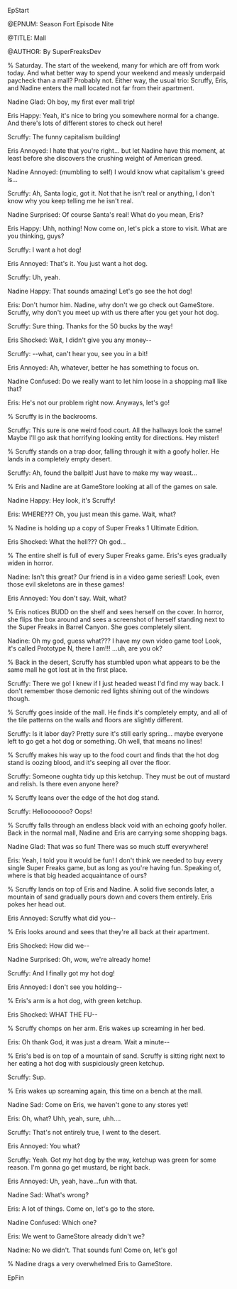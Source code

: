 EpStart

<!-- Epilogue Info -->

@EPNUM: Season Fort Episode Nite

@TITLE: Mall

@AUTHOR: By SuperFreaksDev

<!-- The episode starts here. Feel free to erase this line. -->

% Saturday. The start of the weekend, many for which are off from work today. And what better way to spend your weekend and measly underpaid paycheck than a mall? Probably not. Either way, the usual trio: Scruffy, Eris, and Nadine enters the mall located not far from their apartment.

Nadine Glad: Oh boy, my first ever mall trip!

Eris Happy: Yeah, it's nice to bring you somewhere normal for a change. And there's lots of different stores to check out here!

Scruffy: The funny capitalism building!

Eris Annoyed: I hate that you're right... but let Nadine have this moment, at least before she discovers the crushing weight of American greed.

Nadine Annoyed: (mumbling to self) I would know what capitalism's greed is...

Scruffy: Ah, Santa logic, got it. Not that he isn't real or anything, I don't know why you keep telling me he isn't real.

Nadine Surprised: Of course Santa's real! What do you mean, Eris?

Eris Happy: Uhh, nothing! Now come on, let's pick a store to visit. What are you thinking, guys?

Scruffy: I want a hot dog!

Eris Annoyed: That's it. You just want a hot dog.

Scruffy: Uh, yeah.

Nadine Happy: That sounds amazing! Let's go see the hot dog!

Eris: Don't humor him. Nadine, why don't we go check out GameStore. Scruffy, why don't you meet up with us there after you get your hot dog.

Scruffy: Sure thing. Thanks for the 50 bucks by the way!

Eris Shocked: Wait, I didn't give you any money--

Scruffy: --what, can't hear you, see you in a bit!

Eris Annoyed: Ah, whatever, better he has something to focus on.

Nadine Confused: Do we really want to let him loose in a shopping mall like that?

Eris: He's not our problem right now. Anyways, let's go!

% Scruffy is in the backrooms.

Scruffy: This sure is one weird food court. All the hallways look the same! Maybe I'll go ask that horrifying looking entity for directions. Hey mister!

% Scruffy stands on a trap door, falling through it with a goofy holler. He lands in a completely empty desert.

Scruffy: Ah, found the ballpit! Just have to make my way weast...

% Eris and Nadine are at GameStore looking at all of the games on sale.

Nadine Happy: Hey look, it's Scruffy!

Eris: WHERE??? Oh, you just mean this game. Wait, what?

% Nadine is holding up a copy of Super Freaks 1 Ultimate Edition.

Eris Shocked: What the hell??? Oh god...

% The entire shelf is full of every Super Freaks game. Eris's eyes gradually widen in horror.

Nadine: Isn't this great? Our friend is in a video game series!! Look, even those evil skeletons are in these games!

Eris Annoyed: You don't say. Wait, what?

% Eris notices BUDD on the shelf and sees herself on the cover. In horror, she flips the box around and sees a screenshot of herself standing next to the Super Freaks in Barrel Canyon. She goes completely silent.

Nadine: Oh my god, guess what??? I have my own video game too! Look, it's called Prototype N, there I am!!! ...uh, are you ok?

% Back in the desert, Scruffy has stumbled upon what appears to be the same mall he got lost at in the first place.

Scruffy: There we go! I knew if I just headed weast I'd find my way back. I don't remember those demonic red lights shining out of the windows though.

% Scruffy goes inside of the mall. He finds it's completely empty, and all of the tile patterns on the walls and floors are slightly different.

Scruffy: Is it labor day? Pretty sure it's still early spring... maybe everyone left to go get a hot dog or something. Oh well, that means no lines!

% Scruffy makes his way up to the food court and finds that the hot dog stand is oozing blood, and it's seeping all over the floor.

Scruffy: Someone oughta tidy up this ketchup. They must be out of mustard and relish. Is there even anyone here?

% Scruffy leans over the edge of the hot dog stand.

Scruffy: Hellooooooo? Oops!

% Scruffy falls through an endless black void with an echoing goofy holler. Back in the normal mall, Nadine and Eris are carrying some shopping bags.

Nadine Glad: That was so fun! There was so much stuff everywhere!

Eris: Yeah, I told you it would be fun! I don't think we needed to buy every single Super Freaks game, but as long as you're having fun. Speaking of, where is that big headed acquaintance of ours?

% Scruffy lands on top of Eris and Nadine. A solid five seconds later, a mountain of sand gradually pours down and covers them entirely. Eris pokes her head out.

Eris Annoyed: Scruffy what did you--

% Eris looks around and sees that they're all back at their apartment.

Eris Shocked: How did we--

Nadine Surprised: Oh, wow, we're already home!

Scruffy: And I finally got my hot dog!

Eris Annoyed: I don't see you holding--

% Eris's arm is a hot dog, with green ketchup.

Eris Shocked: WHAT THE FU--

% Scruffy chomps on her arm. Eris wakes up screaming in her bed.

Eris: Oh thank God, it was just a dream. Wait a minute--

% Eris's bed is on top of a mountain of sand. Scruffy is sitting right next to her eating a hot dog with suspiciously green ketchup.

Scruffy: Sup.

% Eris wakes up screaming again, this time on a bench at the mall.

Nadine Sad: Come on Eris, we haven't gone to any stores yet!

Eris: Oh, what? Uhh, yeah, sure, uhh....

Scruffy: That's not entirely true, I went to the desert.

Eris Annoyed: You what?

Scruffy: Yeah. Got my hot dog by the way, ketchup was green for some reason. I'm gonna go get mustard, be right back.

Eris Annoyed: Uh, yeah, have...fun with that.

Nadine Sad: What's wrong?

Eris: A lot of things. Come on, let's go to the store.

Nadine Confused: Which one?

Eris: We went to GameStore already didn't we?

Nadine: No we didn't. That sounds fun! Come on, let's go!

% Nadine drags a very overwhelmed Eris to GameStore.

<!-- The episode ends here with "EpFin". It ends the format. Since it's already here, you don't need to mess with it. -->

EpFin

<script src="{{ '/assets/js/EpFormatter.js' | relative_url }}"></script>